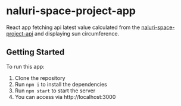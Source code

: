 # naluri-space-project-app

React app fetching api latest value calculated from the [naluri-space-project-api](https://github.com/soniamontero/naluri-space-project-api) and displaying sun circumference.

## Getting Started
To run this app:
1. Clone the repository
2. Run `npm i` to install the dependencies
3. Run `npm start` to start the server
4. You can access via http://localhost:3000